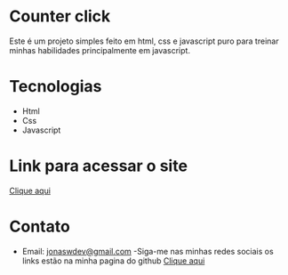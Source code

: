 # Counter click

Este é um projeto simples feito em html, css e javascript puro para treinar minhas habilidades principalmente em javascript.

# Tecnologias
- Html
- Css
- Javascript

# Link para acessar o site
[Clique aqui](https://jonaswgdev.github.io/Counter-Number/)

# Contato
- Email: jonaswdev@gmail.com
-Siga-me nas minhas redes sociais os links estão na minha pagina do github [Clique aqui](https://github.com/JonasWGDev)
